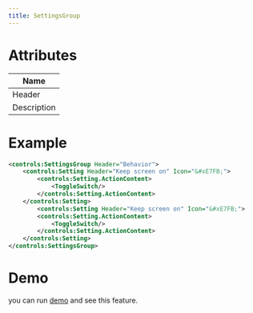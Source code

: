 ```yaml
---
title: SettingsGroup
---
```


# Attributes

| Name |
|-|
|Header|
|Description|

# Example

```xml
<controls:SettingsGroup Header="Behavior">
    <controls:Setting Header="Keep screen on" Icon="&#xE7FB;">
        <controls:Setting.ActionContent>
            <ToggleSwitch/>
        </controls:Setting.ActionContent>
    </controls:Setting>
        <controls:Setting Header="Keep screen on" Icon="&#xE7FB;">
        <controls:Setting.ActionContent>
            <ToggleSwitch/>
        </controls:Setting.ActionContent>
    </controls:Setting>
</controls:SettingsGroup>
```

# Demo
you can run [demo](https://github.com/ghost1372/SettingsUI) and see this feature.
